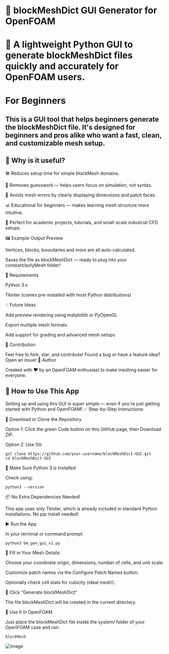 # 🧱 blockMeshDict GUI Generator for OpenFOAM

# 🚀 A lightweight Python GUI to generate blockMeshDict files quickly and accurately for OpenFOAM users.

# For Beginners 

## This is a GUI tool that helps beginners generate the blockMeshDict file. It's designed for beginners and pros alike who want a fast, clean, and customizable mesh setup.


## 📐 Why is it useful?

🛠️ Reduces setup time for simple blockMesh domains.

🧠 Removes guesswork — helps users focus on simulation, not syntax.

🎯 Avoids mesh errors by clearly displaying dimensions and patch faces.

 📊 Educational for beginners — makes learning mesh structure more intuitive.

💼 Perfect for academic projects, tutorials, and small-scale industrial CFD setups.


🖼️ Example Output Preview

 Vertices, blocks, boundaries and more are all auto-calculated.

Saves the file as blockMeshDict — ready to plug into your constant/polyMesh folder!

🔧 Requirements

Python 3.x

Tkinter (comes pre-installed with most Python distributions)

💡 Future Ideas

Add preview rendering using matplotlib or PyOpenGL

 Export multiple mesh formats

 Add support for grading and advanced mesh setups

🙌 Contribution

Feel free to fork, star, and contribute!
Found a bug or have a feature idea? Open an issue!
🧠 Author

Created with ❤️ by an OpenFOAM enthusiast to make meshing easier for everyone.



## 🚀 How to Use This App

Setting up and using this GUI is super simple — even if you're just getting started with Python and OpenFOAM!
✅ Step-by-Step Instructions:

🔽 Download or Clone the Repository

Option 1: Click the green Code button on this GitHub page, then Download ZIP.

Option 2: Use Git:

    git clone https://github.com/your-username/blockMeshDict-GUI.git
    cd blockMeshDict-GUI

🐍 Make Sure Python 3 is Installed

Check using:

    python3 --version

📦 No Extra Dependencies Needed!

This app uses only Tkinter, which is already included in standard Python installations. No pip install needed!

▶️ Run the App

In your terminal or command prompt:

    python3 bm_gen_gui_v1.py

🧮 Fill in Your Mesh Details

Choose your coordinate origin, dimensions, number of cells, and unit scale.

Customize patch names via the Configure Patch Names button.

Optionally check cell stats for cubicity (ideal mesh!).

📄 Click “Generate blockMeshDict”

 The file blockMeshDict will be created in the current directory.

🚀 Use It in OpenFOAM

Just place the blockMeshDict file inside the system/ folder of your OpenFOAM case and run:
    
    blockMesh


![image](https://github.com/user-attachments/assets/7a2fde73-1b93-4d07-9f4d-d4a9a6265de9)

